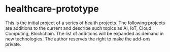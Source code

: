 # healthcare-prototype
This is the initial project of a series of health projects. The following projects are additions to the current and describe such topics as AI, IoT, Cloud Computing, Blockchain. The list of additions will be expanded as demand in new technologies. The author reserves the right to make the add-ons private.
